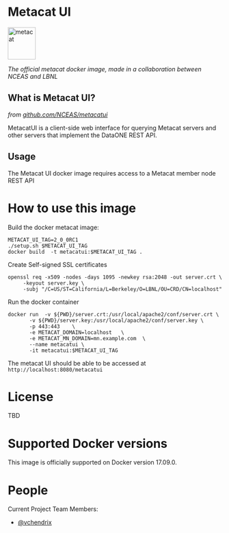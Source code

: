 # Metacat UI
<img src="https://knb.ecoinformatics.org/knb/docs/_images/metacat-logo-darkgray.png" 
alt="metacat" height="75" width="65"/>

*The official metacat docker image, made in a collaboration between NCEAS and LBNL*

## What is Metacat UI?

*from [github.com/NCEAS/metacatui](https://github.com/NCEAS/metacatui)*

MetacatUI is a client-side web interface for querying Metacat servers and other servers 
that implement the DataONE REST API.

## Usage
The Metacat UI docker image requires access to a Metacat member node
REST API


# How to use this image

Build the docker metacat image:

    METACAT_UI_TAG=2_0_0RC1
    ./setup.sh $METACAT_UI_TAG
    docker build  -t metacatui:$METACAT_UI_TAG .
    
Create Self-signed SSL certificates

    openssl req -x509 -nodes -days 1095 -newkey rsa:2048 -out server.crt \
         -keyout server.key \
         -subj "/C=US/ST=California/L=Berkeley/O=LBNL/OU=CRD/CN=localhost"


Run the docker container 
    
    docker run  -v ${PWD}/server.crt:/usr/local/apache2/conf/server.crt \
           -v ${PWD}/server.key:/usr/local/apache2/conf/server.key \
           -p 443:443    \
           -e METACAT_DOMAIN=localhost   \
           -e METACAT_MN_DOMAIN=mn.example.com  \
           --name metacatui \
           -it metacatui:$METACAT_UI_TAG

The metacat UI should be able to be accessed at `http://localhost:8080/metacatui`


# License

TBD

# Supported Docker versions

This image is officially supported on Docker version 17.09.0.


# People

Current Project Team Members:

 * [@vchendrix](https://github.com/vchendrix)
